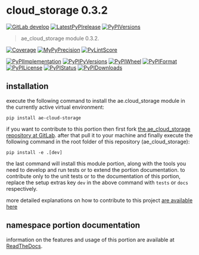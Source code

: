 <!-- THIS FILE IS EXCLUSIVELY MAINTAINED by the project ae.ae V0.3.94 -->
<!-- THIS FILE IS EXCLUSIVELY MAINTAINED by the project aedev.tpl_namespace_root V0.3.14 -->
# cloud_storage 0.3.2

[![GitLab develop](https://img.shields.io/gitlab/pipeline/ae-group/ae_cloud_storage/develop?logo=python)](
    https://gitlab.com/ae-group/ae_cloud_storage)
[![LatestPyPIrelease](
    https://img.shields.io/gitlab/pipeline/ae-group/ae_cloud_storage/release0.3.1?logo=python)](
    https://gitlab.com/ae-group/ae_cloud_storage/-/tree/release0.3.1)
[![PyPIVersions](https://img.shields.io/pypi/v/ae_cloud_storage)](
    https://pypi.org/project/ae-cloud-storage/#history)

>ae_cloud_storage module 0.3.2.

[![Coverage](https://ae-group.gitlab.io/ae_cloud_storage/coverage.svg)](
    https://ae-group.gitlab.io/ae_cloud_storage/coverage/index.html)
[![MyPyPrecision](https://ae-group.gitlab.io/ae_cloud_storage/mypy.svg)](
    https://ae-group.gitlab.io/ae_cloud_storage/lineprecision.txt)
[![PyLintScore](https://ae-group.gitlab.io/ae_cloud_storage/pylint.svg)](
    https://ae-group.gitlab.io/ae_cloud_storage/pylint.log)

[![PyPIImplementation](https://img.shields.io/pypi/implementation/ae_cloud_storage)](
    https://gitlab.com/ae-group/ae_cloud_storage/)
[![PyPIPyVersions](https://img.shields.io/pypi/pyversions/ae_cloud_storage)](
    https://gitlab.com/ae-group/ae_cloud_storage/)
[![PyPIWheel](https://img.shields.io/pypi/wheel/ae_cloud_storage)](
    https://gitlab.com/ae-group/ae_cloud_storage/)
[![PyPIFormat](https://img.shields.io/pypi/format/ae_cloud_storage)](
    https://pypi.org/project/ae-cloud-storage/)
[![PyPILicense](https://img.shields.io/pypi/l/ae_cloud_storage)](
    https://gitlab.com/ae-group/ae_cloud_storage/-/blob/develop/LICENSE.md)
[![PyPIStatus](https://img.shields.io/pypi/status/ae_cloud_storage)](
    https://libraries.io/pypi/ae-cloud-storage)
[![PyPIDownloads](https://img.shields.io/pypi/dm/ae_cloud_storage)](
    https://pypi.org/project/ae-cloud-storage/#files)


## installation


execute the following command to install the
ae.cloud_storage module
in the currently active virtual environment:
 
```shell script
pip install ae-cloud-storage
```

if you want to contribute to this portion then first fork
[the ae_cloud_storage repository at GitLab](
https://gitlab.com/ae-group/ae_cloud_storage "ae.cloud_storage code repository").
after that pull it to your machine and finally execute the
following command in the root folder of this repository
(ae_cloud_storage):

```shell script
pip install -e .[dev]
```

the last command will install this module portion, along with the tools you need
to develop and run tests or to extend the portion documentation. to contribute only to the unit tests or to the
documentation of this portion, replace the setup extras key `dev` in the above command with `tests` or `docs`
respectively.

more detailed explanations on how to contribute to this project
[are available here](
https://gitlab.com/ae-group/ae_cloud_storage/-/blob/develop/CONTRIBUTING.rst)


## namespace portion documentation

information on the features and usage of this portion are available at
[ReadTheDocs](
https://ae.readthedocs.io/en/latest/_autosummary/ae.cloud_storage.html
"ae_cloud_storage documentation").
